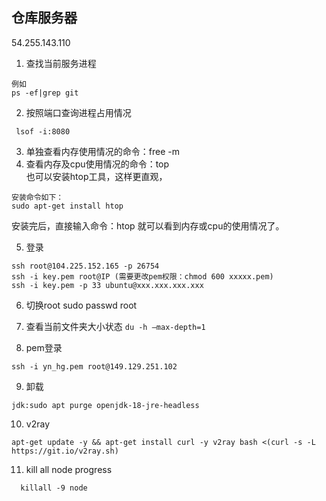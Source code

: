 ## 仓库服务器

54.255.143.110

1. 查找当前服务进程

```
例如
ps -ef|grep git
```

2. 按照端口查询进程占用情况

```
 lsof -i:8080
```

3. 单独查看内存使用情况的命令：free -m
4. 查看内存及cpu使用情况的命令：top  
也可以安装htop工具，这样更直观，

```
安装命令如下：
sudo apt-get install htop
```

安装完后，直接输入命令：htop
就可以看到内存或cpu的使用情况了。

5. 登录

```
ssh root@104.225.152.165 -p 26754
ssh -i key.pem root@IP (需要更改pem权限：chmod 600 xxxxx.pem)
ssh -i key.pem -p 33 ubuntu@xxx.xxx.xxx.xxx
```

6. 切换root
sudo passwd root

7. 查看当前文件夹大小状态
```du -h –max-depth=1```
8. pem登录

```
ssh -i yn_hg.pem root@149.129.251.102
```

9. 卸载

```
jdk:sudo apt purge openjdk-18-jre-headless
```

10. v2ray

```
apt-get update -y && apt-get install curl -y v2ray bash <(curl -s -L https://git.io/v2ray.sh)
```

11. kill all node progress

```
  killall -9 node
```
